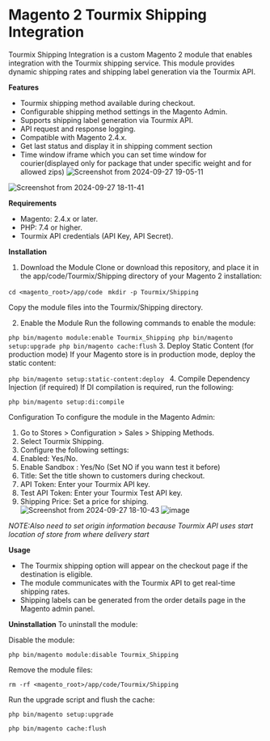 # **Magento 2 Tourmix Shipping Integration**

Tourmix Shipping Integration is a custom Magento 2 module that enables integration with the Tourmix shipping service. This module provides dynamic shipping rates and shipping label generation via the Tourmix API.

**Features**
* Tourmix shipping method available during checkout.
* Configurable shipping method settings in the Magento Admin.
* Supports shipping label generation via Tourmix API.
* API request and response logging.
* Compatible with Magento 2.4.x.
* Get last status and display it in shipping comment section
* Time window iframe which you can set time window for courier(displayed only for package that under specific weight and for allowed zips)
![Screenshot from 2024-09-27 19-05-11](https://github.com/user-attachments/assets/a23cdcb0-eada-4248-8040-a14acc0efa51)
 
![Screenshot from 2024-09-27 18-11-41](https://github.com/user-attachments/assets/6d122b97-3073-480d-b76d-810fef1c22f8)

**Requirements**
* Magento: 2.4.x or later.
* PHP: 7.4 or higher.
* Tourmix API credentials (API Key, API Secret).

**Installation**

1. Download the Module
   Clone or download this repository, and place it in the app/code/Tourmix/Shipping directory of your Magento 2 installation:

`cd <magento_root>/app/code
`
`mkdir -p Tourmix/Shipping`

Copy the module files into the Tourmix/Shipping directory.

2. Enable the Module
   Run the following commands to enable the module:

`php bin/magento module:enable Tourmix_Shipping
php bin/magento setup:upgrade
php bin/magento cache:flush`
3. Deploy Static Content (for production mode)
   If your Magento store is in production mode, deploy the static content:


`php bin/magento setup:static-content:deploy
`
4. Compile Dependency Injection (if required)
   If DI compilation is required, run the following:


`php bin/magento setup:di:compile
`

Configuration
To configure the module in the Magento Admin:

1. Go to Stores > Configuration > Sales > Shipping Methods.
2. Select Tourmix Shipping.
3. Configure the following settings:
4. Enabled: Yes/No.
5. Enable Sandbox : Yes/No (Set NO if you wann test it before) 
6. Title: Set the title shown to customers during checkout.
7. API Token: Enter your Tourmix API key.
8. Test API Token: Enter your Tourmix Test API key.
9. Shipping Price: Set a price for shiping.
![Screenshot from 2024-09-27 18-10-43](https://github.com/user-attachments/assets/1ccd359b-df18-4002-8e26-77149f09f9f6)
![image](https://github.com/user-attachments/assets/9a6e0e2e-17eb-4f74-8f86-543031209efe)


__NOTE_:Also need to set origin information because Tourmix API uses start location of store from where delivery start_

**Usage**

* The Tourmix shipping option will appear on the checkout page if the destination is eligible.
* The module communicates with the Tourmix API to get real-time shipping rates.
* Shipping labels can be generated from the order details page in the Magento admin panel.


**Uninstallation**
To uninstall the module:

Disable the module:


`php bin/magento module:disable Tourmix_Shipping
`

Remove the module files:


`rm -rf <magento_root>/app/code/Tourmix/Shipping
`


Run the upgrade script and flush the cache:


`php bin/magento setup:upgrade
`

`php bin/magento cache:flush
`
